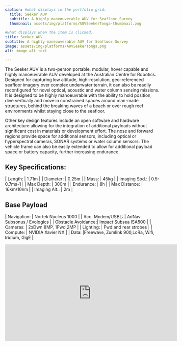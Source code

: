 ```yaml
---
caption: #what displays in the portfolio grid:
  title: Seeker AUV
  subtitle: A highly maneouverable AUV for Seafloor Survey
  thumbnail: assets/img/platforms/AUVSeekerTonga-thumbnail.png
  
#what displays when the item is clicked:
title: Seeker AUV
subtitle: A highly maneouverable AUV for Seafloor Survey
image: assets/img/platforms/AUVSeekerTonga.png
alt: image alt text

---
```

The Seeker AUV is a two-person portable, modular, hover capable and highly manoeuvrable AUV developed at the Australian Centre for Robotics.  Designed for capturing low altitude, high-resolution, geo-referenced seafloor imagery over complex underwater terrain, it can also be readily reconfigured for novel optical, acoustic and water column sensing missions. It is designed to be highly manoeuvrable with the ability to hold position, dive vertically and move in constrained spaces around man-made structures, behind the breaking waves of a beach or over rough reef environments whilst staying close to the seafloor.  

Other key design features include an open software and hardware architecture allowing for the integration of additional payloads without significant cost in materials or development effort. The nose and forward regions provide space for additional sensors, including optical or hyperspectral cameras, SONAR systems or water column sensors. The vehicle frame can also be easily extended to allow for additional payload space or battery capacity, further increasing endurance.

Key Specifications:
------

|  Length: | 1.71m |
|  Diameter: | 0.25m |
|  Mass: | 45kg |
| Imaging Spd.: | 0.5-0.7ms-1 |
| Max Depth: | 300m |
| Endurance: | 8h |
| Max Distance: | 16km/10nm |
| Imaging Alt.: | 2m |


Base Payload
------

| Navigation: | 	Nortek Nucleus 1000 |
| Acc. Modem/USBL: | 	AdNav Subsonus / Evologics |
| Obstacle Avoidance:| 	Impact Subsea ISA500 |
| Cameras:	  |  	2xDwn 8MP, 1Fwd 2MP |
| Lighting:	|	Fwd and rear strobes |
| Compute:	|	NVIDIA Xavier NX |
| Data:		|Freewave, Zumlink 900,LoRa, Wifi, Iridium, GigE |
		

<iframe width="560" height="315" src="https://www.youtube.com/embed/jC2b_zxD9jU?si=hvn0WFx-EZWUqFQm" title="YouTube video player" frameborder="0" allow="accelerometer; autoplay; clipboard-write; encrypted-media; gyroscope; picture-in-picture; web-share" referrerpolicy="strict-origin-when-cross-origin" allowfullscreen></iframe>

